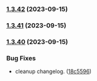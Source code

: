 
### [1.3.42](https://github.com/mogenius/punq/compare/dev1.3.41...dev1.3.42) (2023-09-15)

### [1.3.41](https://github.com/mogenius/punq/compare/dev1.3.40...dev1.3.41) (2023-09-15)

### [1.3.40](https://github.com/mogenius/punq/compare/dev1.3.39...dev1.3.40) (2023-09-15)


### Bug Fixes

* cleanup changelog. ([18c5596](https://github.com/mogenius/punq/commit/18c559627e678693b08bc353cbfa30c21682f191))
